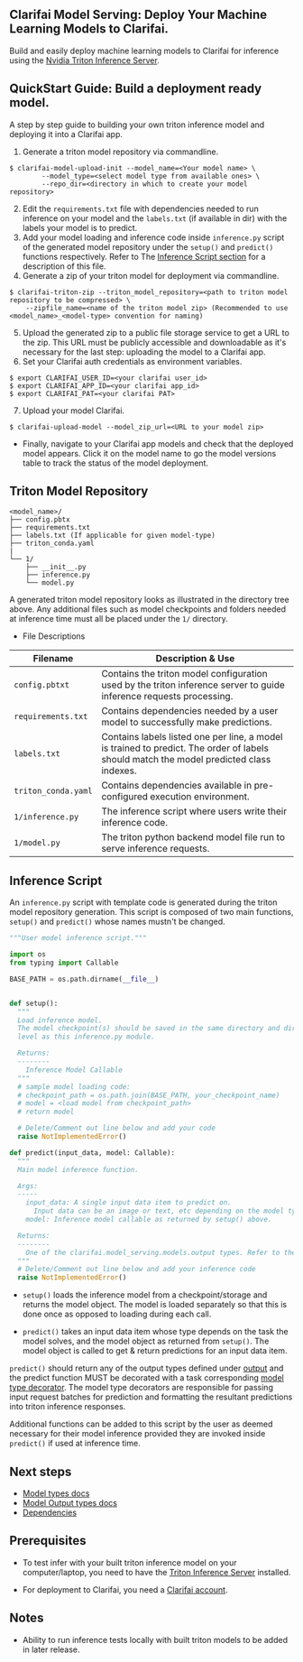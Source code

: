 ## Clarifai Model Serving: Deploy Your Machine Learning Models to Clarifai.

Build and easily deploy machine learning models to Clarifai for inference using the [Nvidia Triton Inference Server](https://github.com/triton-inference-server/server).

## QuickStart Guide: Build a deployment ready model.

A step by step guide to building your own triton inference model and deploying it into a Clarifai app.

1. Generate a triton model repository via commandline.
```console
$ clarifai-model-upload-init --model_name=<Your model name> \
		--model_type=<select model type from available ones> \
		--repo_dir=<directory in which to create your model repository>
```
2. Edit the `requirements.txt` file with dependencies needed to run inference on your model and the `labels.txt` (if available in dir) with the labels your model is to predict.
3. Add your model loading and inference code inside `inference.py` script of the generated model repository under the `setup()` and `predict()` functions respectively. Refer to  The [Inference Script section]() for a description of this file.
4. Generate a zip of your triton model for deployment via commandline.
```console
$ clarifai-triton-zip --triton_model_repository=<path to triton model repository to be compressed> \
    --zipfile_name=<name of the triton model zip> (Recommended to use 	  <model_name>_<model-type> convention for naming)
```
5. Upload the generated zip to a public file storage service to get a URL to the zip. This URL must be publicly accessible and downloadable as it's necessary for the last step: uploading the model to a Clarifai app.
6. Set your Clarifai auth credentials as environment variables.
```console
$ export CLARIFAI_USER_ID=<your clarifai user_id>
$ export CLARIFAI_APP_ID=<your clarifai app_id>
$ export CLARIFAI_PAT=<your clarifai PAT>
```
7. Upload your model Clarifai.
```console
$ clarifai-upload-model --model_zip_url=<URL to your model zip>
```

* Finally, navigate to your Clarifai app models and check that the deployed model appears. Click it on the model name to go the model versions table to track the status of the model deployment.

## Triton Model Repository

    <model_name>/
    ├── config.pbtx
    ├── requirements.txt
    ├── labels.txt (If applicable for given model-type)
    ├── triton_conda.yaml
    |
    └── 1/
        ├── __init__.py
        ├── inference.py
        └── model.py

A generated triton model repository looks as illustrated in the directory tree above. Any additional files such as model checkpoints and folders needed at inference time must all be placed under the `1/` directory.

- File Descriptions

| Filename | Description & Use |
| --- | --- |
| `config.pbtxt` | Contains the triton model configuration used by the triton inference server to guide inference requests processing. |
| `requirements.txt` | Contains dependencies needed by a user model to successfully make predictions.|
| `labels.txt` | Contains labels listed one per line, a model is trained to predict. The order of labels should match the model predicted class indexes. |
| `triton_conda.yaml` | Contains dependencies available in pre-configured execution environment. |
| `1/inference.py` | The inference script where users write their inference code. |
| `1/model.py` | The triton python backend model file run to serve inference requests. |

## Inference Script

An `inference.py` script with template code is generated during the triton model repository generation. This script is composed of two main functions, `setup()` and `predict()` whose names mustn't be changed.
```python
"""User model inference script."""

import os
from typing import Callable

BASE_PATH = os.path.dirname(__file__)


def setup():
  """
  Load inference model.
  The model checkpoint(s) should be saved in the same directory and directory
  level as this inference.py module.

  Returns:
  --------
    Inference Model Callable
  """
  # sample model loading code:
  # checkpoint_path = os.path.join(BASE_PATH, your_checkpoint_name)
  # model = <load model from checkpoint_path>
  # return model

  # Delete/Comment out line below and add your code
  raise NotImplementedError()

def predict(input_data, model: Callable):
  """
  Main model inference function.

  Args:
  -----
    input_data: A single input data item to predict on.
      Input data can be an image or text, etc depending on the model type.
    model: Inference model callable as returned by setup() above.

  Returns:
  --------
    One of the clarifai.model_serving.models.output types. Refer to the README/docs
  """
  # Delete/Comment out line below and add your inference code
  raise NotImplementedError()
```

- `setup()` loads the inference model from a checkpoint/storage and returns the model object. The model is loaded separately so that this is done once as opposed to loading during each call.

- `predict()` takes an input data item whose type depends on the task the model solves, and the model object as returned from `setup()`. The model object is called to get & return predictions for an input data item.

`predict()` should return any of the output types defined under [output](docs/output.md) and the predict function MUST be decorated with a task corresponding [model type decorator](docs/model_types.md). The model type decorators are responsible for passing input request batches for prediction and formatting the resultant predictions into triton inference responses.

Additional functions can be added to this script by the user as deemed necessary for their model inference provided they are invoked inside `predict()` if used at inference time.

## Next steps

- [Model types docs](docs/model_types.md)
- [Model Output types docs](docs/output.md)
- [Dependencies](docs/dependencies.md)

## Prerequisites

* To test infer with your built triton inference model on your computer/laptop, you need to have the [Triton Inference Server]((https://github.com/triton-inference-server/server/blob/main/docs/customization_guide/build.md#building-with-docker)) installed.

* For deployment to Clarifai, you need a [Clarifai account](https://clarifai.com/signup).

## Notes

* Ability to run inference tests locally with built triton models to be added in later release.
